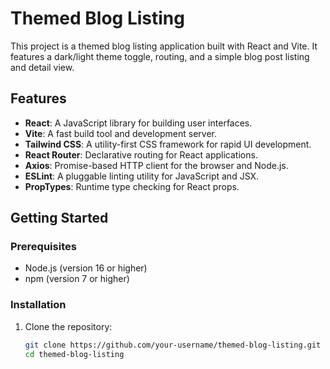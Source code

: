 # Themed Blog Listing

This project is a themed blog listing application built with React and Vite. It features a dark/light theme toggle, routing, and a simple blog post listing and detail view.

## Features

- **React**: A JavaScript library for building user interfaces.
- **Vite**: A fast build tool and development server.
- **Tailwind CSS**: A utility-first CSS framework for rapid UI development.
- **React Router**: Declarative routing for React applications.
- **Axios**: Promise-based HTTP client for the browser and Node.js.
- **ESLint**: A pluggable linting utility for JavaScript and JSX.
- **PropTypes**: Runtime type checking for React props.

## Getting Started

### Prerequisites

- Node.js (version 16 or higher)
- npm (version 7 or higher)

### Installation

1. Clone the repository:
   ```sh
   git clone https://github.com/your-username/themed-blog-listing.git
   cd themed-blog-listing